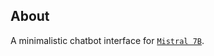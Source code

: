 ## About

A minimalistic chatbot interface for  [`Mistral 7B`]("https://huggingface.co/mistralai/Mistral-7B-Instruct-v0.1").
